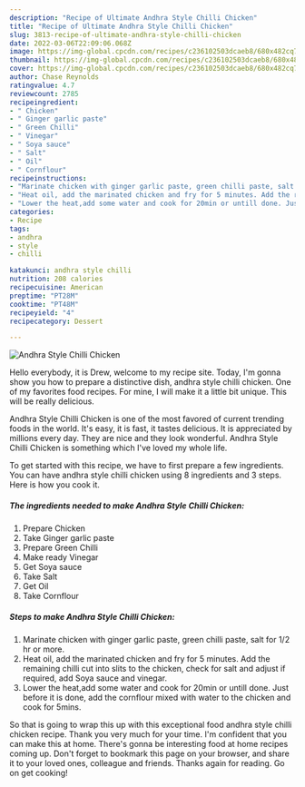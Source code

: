 ```yaml
---
description: "Recipe of Ultimate Andhra Style Chilli Chicken"
title: "Recipe of Ultimate Andhra Style Chilli Chicken"
slug: 3813-recipe-of-ultimate-andhra-style-chilli-chicken
date: 2022-03-06T22:09:06.068Z
image: https://img-global.cpcdn.com/recipes/c236102503dcaeb8/680x482cq70/andhra-style-chilli-chicken-recipe-main-photo.jpg
thumbnail: https://img-global.cpcdn.com/recipes/c236102503dcaeb8/680x482cq70/andhra-style-chilli-chicken-recipe-main-photo.jpg
cover: https://img-global.cpcdn.com/recipes/c236102503dcaeb8/680x482cq70/andhra-style-chilli-chicken-recipe-main-photo.jpg
author: Chase Reynolds
ratingvalue: 4.7
reviewcount: 2785
recipeingredient:
- " Chicken"
- " Ginger garlic paste"
- " Green Chilli"
- " Vinegar"
- " Soya sauce"
- " Salt"
- " Oil"
- " Cornflour"
recipeinstructions:
- "Marinate chicken with ginger garlic paste, green chilli paste, salt for 1/2 hr or more."
- "Heat oil, add the marinated chicken and fry for 5 minutes. Add the remaining chilli cut into slits to the chicken, check for salt and adjust if required, add Soya sauce and vinegar."
- "Lower the heat,add some water and cook for 20min or untill done. Just before it is done, add the cornflour mixed with water to the chicken and cook for 5mins."
categories:
- Recipe
tags:
- andhra
- style
- chilli

katakunci: andhra style chilli 
nutrition: 208 calories
recipecuisine: American
preptime: "PT28M"
cooktime: "PT48M"
recipeyield: "4"
recipecategory: Dessert

---
```



![Andhra Style Chilli Chicken](https://img-global.cpcdn.com/recipes/c236102503dcaeb8/680x482cq70/andhra-style-chilli-chicken-recipe-main-photo.jpg)

Hello everybody, it is Drew, welcome to my recipe site. Today, I'm gonna show you how to prepare a distinctive dish, andhra style chilli chicken. One of my favorites food recipes. For mine, I will make it a little bit unique. This will be really delicious.

Andhra Style Chilli Chicken is one of the most favored of current trending foods in the world. It's easy, it is fast, it tastes delicious. It is appreciated by millions every day. They are nice and they look wonderful. Andhra Style Chilli Chicken is something which I've loved my whole life.




To get started with this recipe, we have to first prepare a few ingredients. You can have andhra style chilli chicken using 8 ingredients and 3 steps. Here is how you cook it.

<!--inarticleads1-->

##### The ingredients needed to make Andhra Style Chilli Chicken:

1. Prepare  Chicken
1. Take  Ginger garlic paste
1. Prepare  Green Chilli
1. Make ready  Vinegar
1. Get  Soya sauce
1. Take  Salt
1. Get  Oil
1. Take  Cornflour




<!--inarticleads2-->

##### Steps to make Andhra Style Chilli Chicken:

1. Marinate chicken with ginger garlic paste, green chilli paste, salt for 1/2 hr or more.
1. Heat oil, add the marinated chicken and fry for 5 minutes. Add the remaining chilli cut into slits to the chicken, check for salt and adjust if required, add Soya sauce and vinegar.
1. Lower the heat,add some water and cook for 20min or untill done. Just before it is done, add the cornflour mixed with water to the chicken and cook for 5mins.




So that is going to wrap this up with this exceptional food andhra style chilli chicken recipe. Thank you very much for your time. I'm confident that you can make this at home. There's gonna be interesting food at home recipes coming up. Don't forget to bookmark this page on your browser, and share it to your loved ones, colleague and friends. Thanks again for reading. Go on get cooking!
